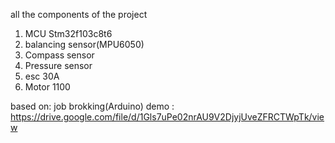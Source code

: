 all the components of the project
1. MCU Stm32f103c8t6
2. balancing sensor(MPU6050)
3. Compass sensor
4. Pressure sensor
5. esc 30A
6. Motor 1100

based on: job brokking(Arduino)
demo : https://drive.google.com/file/d/1Gls7uPe02nrAU9V2DjyjUveZFRCTWpTk/view
